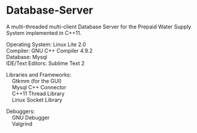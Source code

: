 # Database-Server
A multi-threaded multi-client Database Server for the Prepaid Water Supply System implemented in C++11.

Operating System: Linux Lite 2.0  
Compiler: GNU C++ Compiler 4.9.2  
Database: Mysql  
IDE/Text Editors: Sublime Text 2  

Libraries and Frameworks:  
&nbsp;&nbsp;&nbsp;&nbsp;Gtkmm (for the GUI)  
&nbsp;&nbsp;&nbsp;&nbsp;Mysql C++ Connector  
&nbsp;&nbsp;&nbsp;&nbsp;C++11 Thread Library  
&nbsp;&nbsp;&nbsp;&nbsp;Linux Socket Library  
    
Debuggers:  
&nbsp;&nbsp;&nbsp;&nbsp;GNU Debugger  
&nbsp;&nbsp;&nbsp;&nbsp;Valgrind  
  
